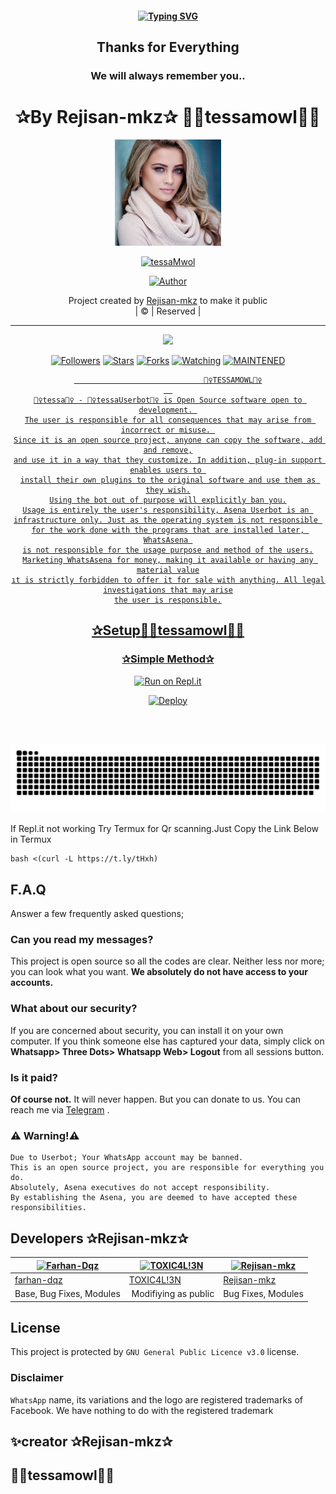 <div align="center">

#### [![Typing SVG](https://readme-typing-svg.herokuapp.com?font=Lemon+milk&color=F70000&lines=Welcome+to+🧚‍♀️tessa🧚‍♀️+WA+Bot+repo;Created+by+Rejisan+-mkz;This+is+the+Best++Bgm+bot;With+more+features)](https://git.io/typing-svg)

  ## Thanks for Everything 
### We will always remember you..
# ✰By Rejisan-mkz✰ 🧚‍♀️tessamowl🧚‍♀️

<div align="center">
  <img border-radius: 15px src="tessa.jpg" width="170" height="170"/>
  <p align="center">
<a href="#"><img title="tessaMwol" src="https://img.shields.io/badge/🧚‍♀️tessamowl🧚‍♀️-tessa?colorA=%23ff0000&colorB=%23017e40&style=for-the-badge"></a>
</p>
  <p align="center">
<a href="https://github.com/Rejisan-mkz"><img title="Author" src="https://img.shields.io/badge/Author-tessa/tessamwol?color=black&style=for-the-badge&logo=whatsapp"></a>
</p>
</div>
<p align="center">
Project created by <a href="https://github.com/Rejisan-mkz">Rejisan-mkz</a> to make it public
    <br>
       | © |
        Reserved |
    <br> 
</p>

----

  <p align="center">
  <a href="https://github.com/Rejisan-mkz/tessa mwol ">
    <img src="https://img.shields.io/github/repo-size/Rejisan-mkz/tessa?color=green&label=Repo%20total%20size&style=plastic">
<p align="center">
<a href="https://github.com/Rejisan-mkz/followers"><img title="Followers" src="https://img.shields.io/github/followers/Rejisan-mkz?color=red&style=flat-circle"></a>
<a href="https://github.com/Rejisan-mkz/tessa/stargazers/"><img title="Stars" src="https://img.shields.io/github/stars/Rejisan-mkz/tessa?color=red&style=flat-square"></a>
<a href="https://github.com/Rejisan-mkz/tessa/network/members"><img title="Forks" src="https://img.shields.io/github/forks/Rejisan-mkz/tessa?color=red&style=flat-square"></a>
<a href="https://github.com/Rejisan-mkz/tessa/watchers"><img title="Watching" src="https://img.shields.io/github/watchers/Rejisan-mkz/tessa?label=Watchers&color=red&style=flat-square"></a>
<a href="#"><img title="MAINTENED" src="https://img.shields.io/badge/UNMAINTENED-YES-blue.svg"</a>

```
                             🧚‍♀️TESSAMOWL🧚‍♀️
  
🧚‍♀️tessa🧚‍♀️ - 🧚‍♀️tessaUserbot🧚‍♀️ is Open Source software open to development. 
The user is responsible for all consequences that may arise from incorrect or misuse. 
Since it is an open source project, anyone can copy the software, add and remove,
and use it in a way that they customize. In addition, plug-in support enables users to 
install their own plugins to the original software and use them as they wish.
Using the bot out of purpose will explicitly ban you.
Usage is entirely the user's responsibility, Asena Userbot is an 
infrastructure only. Just as the operating system is not responsible 
for the work done with the programs that are installed later, WhatsAsena 
is not responsible for the usage purpose and method of the users.
Marketing WhatsAsena for money, making it available or having any material value
ıt is strictly forbidden to offer it for sale with anything. All legal investigations that may arise
the user is responsible.
```


## ✰Setup🧚‍♀️tessamowl🧚‍♀️
<div align="center">

  ### ✰Simple Method✰
  
  [![Run on Repl.it](https://repl.it/badge/github/quiec/whatsAlfa)](https://replit.com/@phaticusthiccy/WhatsAsena-QR)


[![Deploy](https://www.herokucdn.com/deploy/button.svg)](https://heroku.com/deploy?template=https://github.com/Rejisan-mkz/tessa)
     </div>
<br>
<br >
       <div align="center">

 <img src="https://github.com/Platane/snk/raw/output/github-contribution-grid-snake.svg">
 
 <div align="left">
  
  
  
  
   If Repl.it not working Try Termux for Qr scanning.Just Copy the Link Below in Termux
```
bash <(curl -L https://t.ly/tHxh)
``` 

## F.A.Q
Answer a few frequently asked questions;
### Can you read my messages?
This project is open source so all the codes are clear. Neither less nor more; you can look what you want. **We absolutely do not have access to your accounts.**

### What about our security?
If you are concerned about security, you can install it on your own computer. If you think someone else has captured your data, simply click on **Whatsapp> Three Dots> Whatsapp Web> Logout** from all sessions button.

### Is it paid?
**Of course not.** It will never happen. But you can donate to us. You can reach me via [Telegram](https://t.me/fusuf) .

### ⚠️ Warning!⚠️ 
```
Due to Userbot; Your WhatsApp account may be banned.
This is an open source project, you are responsible for everything you do. 
Absolutely, Asena executives do not accept responsibility.
By establishing the Asena, you are deemed to have accepted these responsibilities.
```
  
## Developers ✰Rejisan-mkz✰
  <div align="center">
    
  [![Farhan-Dqz](https://github.com/farhan-dqz.png?size=100)](https://github.com/farhan-dqz) |  [![TOXIC4L!3N](https://github.com/Alien-alfa.png?size=100)](https://github.com/AI-VIKI) | [![Rejisan-mkz](https://github.com/Rejisan-mkz.png?size=100)](https://github.com/Rejisan-mkz) 
----|----|----
[farhan-dqz](https://github.com/farhan-dqz)  | [TOXIC4L!3N](https://github.com/AI-VIKI) | [Rejisan-mkz](https://github.com/Rejisan-mkz)
Base, Bug Fixes, Modules | Modifiying  as   public | Bug Fixes, Modules
  </div>


## License
This project is protected by `GNU General Public Licence v3.0` license.

### Disclaimer
`WhatsApp` name, its variations and the logo are registered trademarks of Facebook. We have nothing to do with the registered trademark

##  ✨creator ✰Rejisan-mkz✰
  ## 🧚‍♀️tessamowl🧚‍♀️
